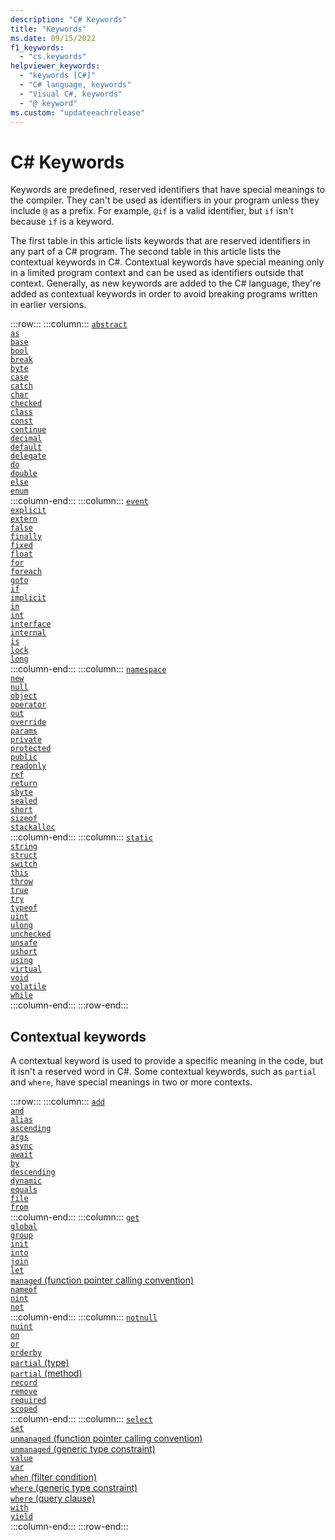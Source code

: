 ```yaml
---
description: "C# Keywords"
title: "Keywords"
ms.date: 09/15/2022
f1_keywords: 
  - "cs.keywords"
helpviewer_keywords:
  - "keywords [C#]"
  - "C# language, keywords"
  - "Visual C#, keywords"
  - "@ keyword"
ms.custom: "updateeachrelease"
---
```

# C# Keywords

Keywords are predefined, reserved identifiers that have special meanings to the compiler. They can't be used as identifiers in your program unless they include `@` as a prefix. For example, `@if` is a valid identifier, but `if` isn't because `if` is a keyword.

The first table in this article lists keywords that are reserved identifiers in any part of a C# program. The second table in this article lists the contextual keywords in C#. Contextual keywords have special meaning only in a limited program context and can be used as identifiers outside that context. Generally, as new keywords are added to the C# language, they're added as contextual keywords in order to avoid breaking programs written in earlier versions.

:::row:::
    :::column:::
        [`abstract`](abstract.md)  
        [`as`](../operators/type-testing-and-cast.md#as-operator)  
        [`base`](base.md)  
        [`bool`](../builtin-types/bool.md)  
        [`break`](../statements/jump-statements.md#the-break-statement)  
        [`byte`](../builtin-types/integral-numeric-types.md)  
        [`case`](../statements/selection-statements.md#the-switch-statement)  
        [`catch`](../statements/exception-handling-statements.md#the-try-catch-statement)  
        [`char`](../builtin-types/char.md)  
        [`checked`](../statements/checked-and-unchecked.md)  
        [`class`](class.md)  
        [`const`](const.md)  
        [`continue`](../statements/jump-statements.md#the-continue-statement)  
        [`decimal`](../builtin-types/floating-point-numeric-types.md)  
        [`default`](default.md)  
        [`delegate`](../builtin-types/reference-types.md)  
        [`do`](../statements/iteration-statements.md#the-do-statement)  
        [`double`](../builtin-types/floating-point-numeric-types.md)  
        [`else`](../statements/selection-statements.md#the-if-statement)  
        [`enum`](../builtin-types/enum.md)  
    :::column-end:::
    :::column:::
        [`event`](event.md)  
        [`explicit`](../operators/user-defined-conversion-operators.md)  
        [`extern`](extern.md)  
        [`false`](../builtin-types/bool.md)  
        [`finally`](../statements/exception-handling-statements.md#the-try-finally-statement)  
        [`fixed`](../statements/fixed.md)  
        [`float`](../builtin-types/floating-point-numeric-types.md)  
        [`for`](../statements/iteration-statements.md#the-for-statement)  
        [`foreach`](../statements/iteration-statements.md#the-foreach-statement)  
        [`goto`](../statements/jump-statements.md#the-goto-statement)  
        [`if`](../statements/selection-statements.md#the-if-statement)  
        [`implicit`](../operators/user-defined-conversion-operators.md)  
        [`in`](in.md)  
        [`int`](../builtin-types/integral-numeric-types.md)  
        [`interface`](interface.md)  
        [`internal`](internal.md)  
        [`is`](../operators/is.md)  
        [`lock`](../statements/lock.md)  
        [`long`](../builtin-types/integral-numeric-types.md)  
    :::column-end:::
    :::column:::
        [`namespace`](namespace.md)  
        [`new`](new.md)  
        [`null`](null.md)  
        [`object`](../builtin-types/reference-types.md)  
        [`operator`](../operators/operator-overloading.md)  
        [`out`](out.md)  
        [`override`](override.md)  
        [`params`](method-parameters.md#params-modifier)  
        [`private`](private.md)  
        [`protected`](protected.md)  
        [`public`](public.md)  
        [`readonly`](readonly.md)  
        [`ref`](ref.md)  
        [`return`](../statements/jump-statements.md#the-return-statement)  
        [`sbyte`](../builtin-types/integral-numeric-types.md)  
        [`sealed`](sealed.md)  
        [`short`](../builtin-types/integral-numeric-types.md)  
        [`sizeof`](../operators/sizeof.md)  
        [`stackalloc`](../operators/stackalloc.md)  
    :::column-end:::
    :::column:::
        [`static`](static.md)  
        [`string`](../builtin-types/reference-types.md)  
        [`struct`](../builtin-types/struct.md)  
        [`switch`](../operators/switch-expression.md)  
        [`this`](this.md)  
        [`throw`](../statements/exception-handling-statements.md#the-throw-statement)  
        [`true`](../builtin-types/bool.md)  
        [`try`](../statements/exception-handling-statements.md#the-try-statement)  
        [`typeof`](../operators/type-testing-and-cast.md#typeof-operator)  
        [`uint`](../builtin-types/integral-numeric-types.md)  
        [`ulong`](../builtin-types/integral-numeric-types.md)  
        [`unchecked`](../statements/checked-and-unchecked.md)  
        [`unsafe`](unsafe.md)  
        [`ushort`](../builtin-types/integral-numeric-types.md)  
        [`using`](using.md)  
        [`virtual`](virtual.md)  
        [`void`](../builtin-types/void.md)  
        [`volatile`](volatile.md)  
        [`while`](../statements/iteration-statements.md#the-while-statement)  
    :::column-end:::
:::row-end:::

## Contextual keywords

A contextual keyword is used to provide a specific meaning in the code, but it isn't a reserved word in C#. Some contextual keywords, such as `partial` and `where`, have special meanings in two or more contexts.

:::row:::
    :::column:::
        [`add`](add.md)  
        [`and`](../operators/patterns.md#logical-patterns)  
        [`alias`](extern-alias.md)  
        [`ascending`](ascending.md)  
        [`args`](../../fundamentals/program-structure/top-level-statements.md#args)  
        [`async`](async.md)  
        [`await`](../operators/await.md)  
        [`by`](by.md)  
        [`descending`](descending.md)  
        [`dynamic`](../builtin-types/reference-types.md)  
        [`equals`](equals.md)  
        [`file`](file.md)  
        [`from`](from-clause.md)  
    :::column-end:::
    :::column:::
        [`get`](get.md)  
        [`global`](../operators/namespace-alias-qualifier.md)  
        [`group`](group-clause.md)  
        [`init`](init.md)  
        [`into`](into.md)  
        [`join`](join-clause.md)  
        [`let`](let-clause.md)  
        [`managed` (function pointer calling convention)](../unsafe-code.md#function-pointers)  
        [`nameof`](../operators/nameof.md)  
        [`nint`](../builtin-types/integral-numeric-types.md)  
        [`not`](../operators/patterns.md#logical-patterns)  
    :::column-end:::
    :::column:::
        [`notnull`](../../programming-guide/generics/constraints-on-type-parameters.md#notnull-constraint)  
        [`nuint`](../builtin-types/integral-numeric-types.md)  
        [`on`](on.md)  
        [`or`](../operators/patterns.md#logical-patterns)  
        [`orderby`](orderby-clause.md)  
        [`partial` (type)](partial-type.md)  
        [`partial` (method)](partial-method.md)  
        [`record`](../../fundamentals/types/records.md)  
        [`remove`](remove.md)  
        [`required`](required.md)  
        [`scoped`](../statements/declarations.md#scoped-ref)  
    :::column-end:::
    :::column:::
        [`select`](select-clause.md)  
        [`set`](set.md)  
        [`unmanaged` (function pointer calling convention)](../unsafe-code.md#function-pointers)  
        [`unmanaged` (generic type constraint)](../../programming-guide/generics/constraints-on-type-parameters.md#unmanaged-constraint)  
        [`value`](value.md)  
        [`var`](../statements/declarations.md#implicitly-typed-local-variables)  
        [`when` (filter condition)](when.md)  
        [`where` (generic type constraint)](where-generic-type-constraint.md)  
        [`where` (query clause)](where-clause.md)  
        [`with`](../operators/with-expression.md)  
        [`yield`](../statements/yield.md)  
    :::column-end:::
:::row-end:::
